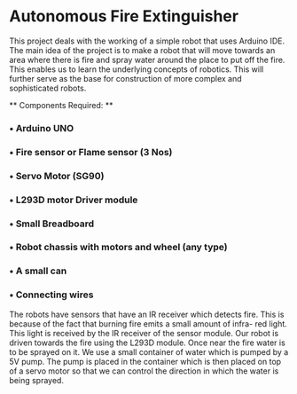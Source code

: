 # Autonomous Fire Extinguisher

This project deals with the working of a simple robot
that uses Arduino IDE. The main idea of the project is to
make a robot that will move towards an area where
there is fire and spray water around the place to put off
the fire. This enables us to learn the underlying concepts
of robotics. This will further serve as the base for
construction of more complex and sophisticated robots.

** Components Required: **
### • Arduino UNO
### • Fire sensor or Flame sensor (3 Nos)
### • Servo Motor (SG90)
### • L293D motor Driver module
### • Small Breadboard
### • Robot chassis with motors and wheel (any type)
### • A small can
### • Connecting wires

The robots have sensors that have an IR receiver which
detects fire. This is because of the fact that burning fire
emits a small amount of infra- red light. This light is
received by the IR receiver of the sensor module.
Our robot is driven towards the fire using the L293D
module. Once near the fire water is to be sprayed on it.
We use a small container of water which is pumped by a
5V pump. The pump is placed in the container which is 
then placed on top of a servo motor so that we can
control the direction in which the water is being sprayed. 
